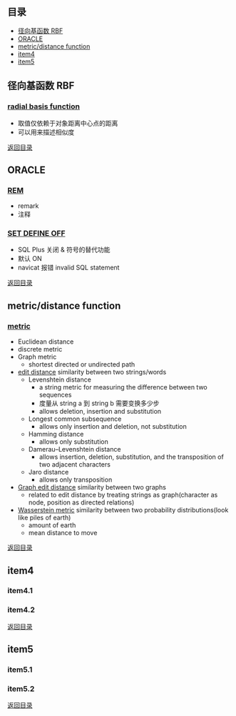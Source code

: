 ## <span id="jump0">目录<span>
  
  * [径向基函数 RBF](#jump1)
  * [ORACLE](#jump2)
  * [metric/distance function](#jump3)
  * [item4](#jump4)
  * [item5](#jump5)

## <span id="jump1">径向基函数 RBF<span>

  ### [radial basis function](https://zh.wikipedia.org/wiki/%E5%BE%84%E5%90%91%E5%9F%BA%E5%87%BD%E6%95%B0)
  
  * 取值仅依赖于对象距离中心点的距离
  * 可以用来描述相似度
 
  
[返回目录](#jump0)


## <span id="jump2">ORACLE<span>
  
  ### [REM](https://stackoverflow.com/questions/8932354/what-does-exactly-do-the-command-rem-inserting-into-table-name-in-oracle)
  
  * remark
  * 注释
 
  ### [SET DEFINE OFF](https://stackoverflow.com/questions/34332639/when-or-why-to-use-a-set-define-off-in-oracle-database)
  
  * SQL Plus 关闭 & 符号的替代功能
  * 默认 ON
  * navicat 报错 invalid SQL statement
  
 
[返回目录](#jump0)

## <span id="jump3">metric/distance function<span>
  
  ### [metric](https://en.wikipedia.org/wiki/Metric_(mathematics))
 
  * Euclidean distance
  * discrete metric
  * Graph metric
    * shortest directed or undirected path
  * [edit distance](https://en.wikipedia.org/wiki/Edit_distance) similarity between two strings/words
    * Levenshtein distance
      * a string metric for measuring the difference between two sequences
      * 度量从 string a 到 string b 需要变换多少步
      * allows deletion, insertion and substitution
    * Longest common subsequence
      * allows only insertion and deletion, not substitution
    * Hamming distance
      * allows only substitution
    * Damerau–Levenshtein distance
      * allows insertion, deletion, substitution, and the transposition of two adjacent characters
    * Jaro distance
      * allows only transposition
  * [Graph edit distance](https://en.wikipedia.org/wiki/Graph_edit_distance) similarity between two graphs
    * related to edit distance by treating strings as graph(character as node, position as directed relations)
  * [Wasserstein metric]() similarity between two probability distributions(look like piles of earth)
    * amount of earth
    * mean distance to move 

[返回目录](#jump0)

## <span id="jump4">item4<span>
  
  ### item4.1
 
  ### item4.2

[返回目录](#jump0)


## <span id="jump5">item5<span>
  
  ### item5.1
 
  ### item5.2
  
[返回目录](#jump0)
